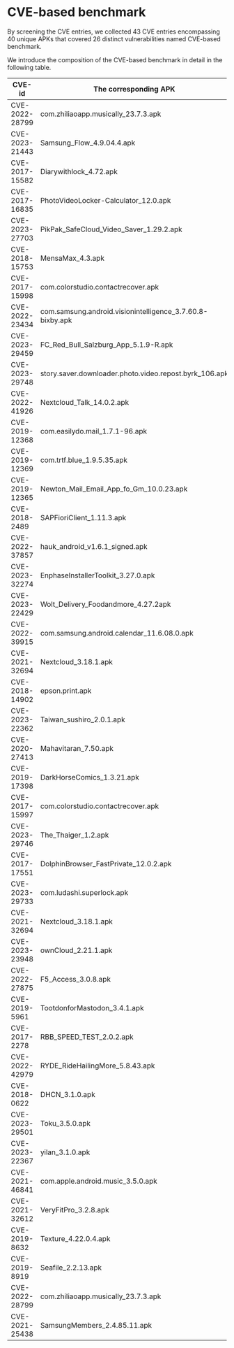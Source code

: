 # CVE-based benchmark

​By screening the CVE entries, we collected 43 CVE entries encompassing 40 unique APKs that covered 26 distinct vulnerabilities
named CVE-based benchmark.

​We introduce the composition of the CVE-based benchmark in detail in the following table.

| CVE-id         | The corresponding APK                                     | The corresponding groudtruth label     | Overlapped or Unique? |
| -------------- | --------------------------------------------------------- | -------------------------------------- | --------------------- |
| CVE-2022-28799 | com.zhiliaoapp.musically_23.7.3.apk                       | Webview Addjsinterface Execution       | Overlapped            |
| CVE-2023-21443 | Samsung_Flow_4.9.04.4.apk                                 | Improper Handle AES Encryption         | Overlapped            |
| CVE-2017-15582 | Diarywithlock_4.72.apk                                    | Improper Handle AES Encryption         | Overlapped            |
| CVE-2017-16835 | PhotoVideoLocker-Calculator_12.0.apk                      | Manifest Backup Issue                  | Overlapped            |
| CVE-2023-27703 | PikPak_SafeCloud_Video_Saver_1.29.2.apk                   | Manifest Debug Issue                   | Overlapped            |
| CVE-2018-15753 | MensaMax_4.3.apk                                          | Improper Handle DES Encryption         | Overlapped            |
| CVE-2017-15998 | com.colorstudio.contactrecover.apk                        | Improper Handle DES Encryption         | Overlapped            |
| CVE-2022-23434 | com.samsung.android.visionintelligence_3.7.60.8-bixby.apk | Misuse Empty Pending Intent Issue      | Overlapped            |
| CVE-2023-29459 | FC_Red_Bull_Salzburg_App_5.1.9-R.apk                      | Exported Not Protected Components      | Overlapped            |
| CVE-2023-29748 | story.saver.downloader.photo.video.repost.byrk_106.apk    | Exported Not Protected Components      | Overlapped            |
| CVE-2022-41926 | Nextcloud_Talk_14.0.2.apk                                 | Exported Not Protected Components      | Overlapped            |
| CVE-2019-12368 | com.easilydo.mail_1.7.1-96.apk                            | External/Internal Data Disclosure      | Overlapped            |
| CVE-2019-12369 | com.trtf.blue_1.9.5.35.apk                                | External/Internal Data Disclosure      | Overlapped            |
| CVE-2019-12365 | Newton_Mail_Email_App_fo_Gm_10.0.23.apk                   | External/Internal Data Disclosure      | Overlapped            |
| CVE-2018-2489  | SAPFioriClient_1.11.3.apk                                 | File Delete                            | Unique: MobSF         |
| CVE-2022-37857 | hauk_android_v1.6.1_signed.apk                            | Hardcoded String                       | Unique: MobSF         |
| CVE-2023-32274 | EnphaseInstallerToolkit_3.27.0.apk                        | Hardcoded String                       | Unique: MobSF         |
| CVE-2023-22429 | Wolt_Delivery_Foodandmore_4.27.2apk                       | Hardcoded String                       | Unique: MobSF         |
| CVE-2022-39915 | com.samsung.android.calendar_11.6.08.0.apk                | Misuse Implicit Intent Issue           | Overlapped            |
| CVE-2021-32694 | Nextcloud_3.18.1.apk                                      | Improper Content Provider Permissions  | Overlapped            |
| CVE-2018-14902 | epson.print.apk                                           | Improper Content Provider Permissions  | Overlapped            |
| CVE-2023-22362 | Taiwan_sushiro_2.0.1.apk                                  | Logging Data Disclosure                | Overlapped            |
| CVE-2020-27413 | Mahavitaran_7.50.apk                                      | Logging Data Disclosure                | Overlapped            |
| CVE-2019-17398 | DarkHorseComics_1.3.21.apk                                | Logging Data Disclosure                | Overlapped            |
| CVE-2017-15997 | com.colorstudio.contactrecover.apk                        | RC4 Encrypt Issue                      | Unique: MobSF         |
| CVE-2023-29746 | The_Thaiger_1.2.apk                                       | Mode World Readable/Writable           | Overlapped            |
| CVE-2017-17551 | DolphinBrowser_FastPrivate_12.0.2.apk                     | Mode World Readable/Writable           | Overlapped            |
| CVE-2023-29733 | com.ludashi.superlock.apk                                 | SharedPreference Disclosure            | Unique：AUSERA        |
| CVE-2021-32694 | Nextcloud_3.18.1.apk                                      | Sql Injection                          | Overlapped            |
| CVE-2023-23948 | ownCloud_2.21.1.apk                                       | Sql Injection                          | Overlapped            |
| CVE-2022-27875 | F5_Access_3.0.8.apk                                       | Task Affinity Set Issue                | Unique: MobSF         |
| CVE-2019-5961  | TootdonforMastodon_3.4.1.apk                              | Use Invalid Certificate Authentication | Overlapped            |
| CVE-2017-2278  | RBB_SPEED_TEST_2.0.2.apk                                  | Use Invalid Hostname Verification      | Overlapped            |
| CVE-2022-42979 | RYDE_RideHailingMore_5.8.43.apk                           | Use Invalid Hostname Verification      | Overlapped            |
| CVE-2018-0622  | DHCN_3.1.0.apk                                            | Use Invalid Server Verification        | Overlapped            |
| CVE-2023-29501 | Toku_3.5.0.apk                                            | Use Invalid Server Verification        | Overlapped            |
| CVE-2023-22367 | yilan_3.1.0.apk                                           | Use Invalid Server Verification        | Overlapped            |
| CVE-2021-46841 | com.apple.android.music_3.5.0.apk                         | Using HTTP Issue                       | Overlapped            |
| CVE-2021-32612 | VeryFitPro_3.2.8.apk                                      | Using HTTP Issue                       | Overlapped            |
| CVE-2019-8632  | Texture_4.22.0.4.apk                                      | Using HTTP Issue                       | Overlapped            |
| CVE-2019-8919  | Seafile_2.2.13.apk                                        | Hardcoded IV  issue                    | Overlapped            |
| CVE-2022-28799 | com.zhiliaoapp.musically_23.7.3.apk                       | Webview SetJavaScriptenabled Execution | Overlapped            |
| CVE-2021-25438 | SamsungMembers_2.4.85.11.apk                              | Webview Local File Access              | Overlapped            |
